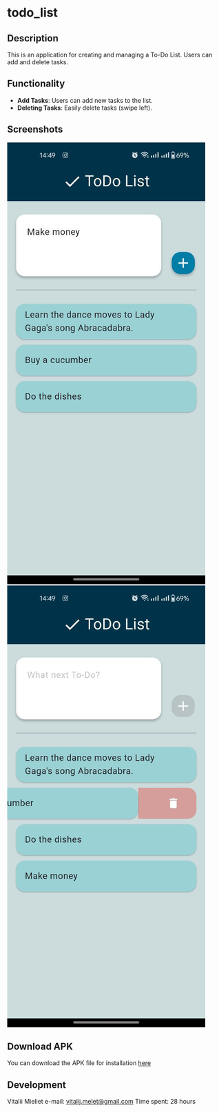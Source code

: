 # todo_list

## Description

This is an application for creating and managing a To-Do List. Users can add and delete tasks.

## Functionality

- **Add Tasks**: Users can add new tasks to the list.
- **Deleting Tasks**: Easily delete tasks (swipe left).

## Screenshots

![Screenshot 1](assets/screensorts/photo_2025-02-13_14-51-43.jpg)
![Screenshot 2](assets/screensorts/photo_2025-02-13_14-52-10.jpg)

## Download APK

You can download the APK file for installation [here](https://github.com/VitalijMelet/todo_app/blob/main/app-release.apk)

## Development

Vitalii Mieliet
e-mail: vitalij.melet@gmail.com
Time spent: 28 hours
